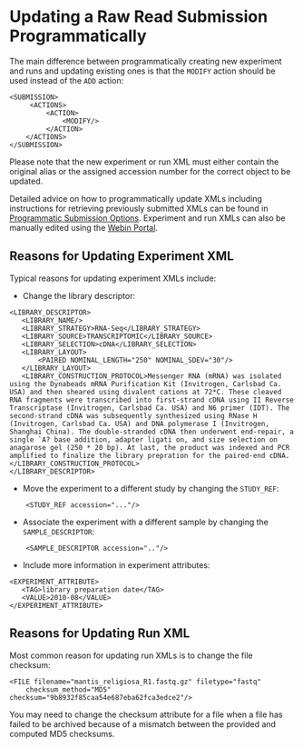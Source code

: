 # Updating a Raw Read Submission Programmatically

The main difference between programmatically creating new experiment and runs
and updating existing ones is that the `MODIFY` action should be used instead of the `ADD` action:

```
<SUBMISSION>
     <ACTIONS>
         <ACTION>
             <MODIFY/>
         </ACTION>
    </ACTIONS>
</SUBMISSION>
```

Please note that the new experiment or run XML must either contain the original alias or the
assigned accession number for the correct object to be updated.

Detailed advice on how to programmatically update XMLs
including instructions for retrieving previously submitted XMLs can be
found in [Programmatic Submission Options](../../submit/general-guide/programmatic.html).
Experiment and run XMLs can also be manually edited using the
[Webin Portal](../../submit/general-guide/submissions-portal.html).

## Reasons for Updating Experiment XML

Typical reasons for updating experiment XMLs include:

- Change the library descriptor:

```
<LIBRARY_DESCRIPTOR>
   <LIBRARY_NAME/>
   <LIBRARY_STRATEGY>RNA-Seq</LIBRARY_STRATEGY>
   <LIBRARY_SOURCE>TRANSCRIPTOMIC</LIBRARY_SOURCE>
   <LIBRARY_SELECTION>cDNA</LIBRARY_SELECTION>
   <LIBRARY_LAYOUT>
       <PAIRED NOMINAL_LENGTH="250" NOMINAL_SDEV="30"/>
   </LIBRARY_LAYOUT>
   <LIBRARY_CONSTRUCTION_PROTOCOL>Messenger RNA (mRNA) was isolated using the Dynabeads mRNA Purification Kit (Invitrogen, Carlsbad Ca. USA) and then sheared using divalent cations at 72*C. These cleaved RNA fragments were transcribed into first-strand cDNA using II Reverse Transcriptase (Invitrogen, Carlsbad Ca. USA) and N6 primer (IDT). The second-strand cDNA was subsequently synthesized using RNase H (Invitrogen, Carlsbad Ca. USA) and DNA polymerase I (Invitrogen, Shanghai China). The double-stranded cDNA then underwent end-repair, a single `A? base addition, adapter ligati on, and size selection on anagarose gel (250 * 20 bp). At last, the product was indexed and PCR amplified to finalize the library prepration for the paired-end cDNA.</LIBRARY_CONSTRUCTION_PROTOCOL>
</LIBRARY_DESCRIPTOR>
 ```

- Move the experiment to a different study by changing the `STUDY_REF`:

```
    <STUDY_REF accession="..."/>
```

- Associate the experiment with a different sample by changing the `SAMPLE_DESCRIPTOR`:

```
    <SAMPLE_DESCRIPTOR accession=".."/>
```

- Include more information in experiment attributes:

```
<EXPERIMENT_ATTRIBUTE>
   <TAG>library preparation date</TAG>
   <VALUE>2010-08</VALUE>
</EXPERIMENT_ATTRIBUTE>
```

## Reasons for Updating Run XML
Most common reason for updating run XMLs is to change the file checksum:

```
<FILE filename="mantis_religiosa_R1.fastq.gz" filetype="fastq"
    checksum_method="MD5" checksum="9b8932f85caa54e687eba62fca3edce2"/>
```

You may need to change the checksum attribute for a file when a file has failed to be archived because of a mismatch between the provided and computed MD5 checksums.
